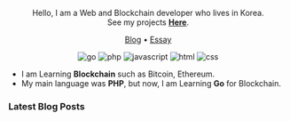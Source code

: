 <div align=center>

Hello, I am a Web and Blockchain developer who lives in Korea. \
See my projects **[Here](https://github.com/pronist/pronist/blob/master/REPOSITORY.md)**.

[Blog](https://github.com/pronist) • [Essay](https://brunch.co.kr/@pronist)

![go](http://img.shields.io/badge/-Go-00ADD8?style=flat-square&logo=go&logoColor=white)
![php](http://img.shields.io/badge/-PHP-777BB4?style=flat-square&logo=php&logoColor=white)
![javascript](http://img.shields.io/badge/-Javascript-F7DF1E?style=flat-square&logo=javascript&logoColor=white)
![html](http://img.shields.io/badge/-html5-E34F26?style=flat-square&logo=html5&logoColor=white)
![css](http://img.shields.io/badge/-CSS3-1572B6?style=flat-square&logo=css3&logoColor=white)

</div>

- I am Learning **Blockchain** such as Bitcoin, Ethereum.
- My main language was **PHP**, but now, I am Learning **Go** for Blockchain.

### Latest Blog Posts
<!-- BLOG-POST-LIST:START -->
<!-- BLOG-POST-LIST:END -->
